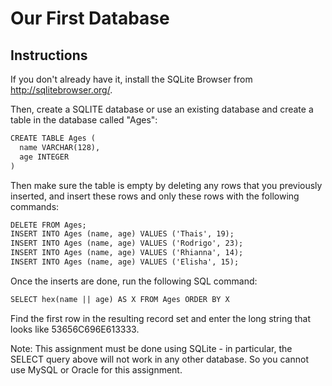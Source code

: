 # Our First Database
## Instructions
If you don't already have it, install the SQLite Browser from http://sqlitebrowser.org/.

Then, create a SQLITE database or use an existing database and create a table in the database called "Ages":
```html
CREATE TABLE Ages (
  name VARCHAR(128),
  age INTEGER
)
```
Then make sure the table is empty by deleting any rows that you previously inserted, and insert these rows and only these rows with the following commands:
```html
DELETE FROM Ages;
INSERT INTO Ages (name, age) VALUES ('Thais', 19);
INSERT INTO Ages (name, age) VALUES ('Rodrigo', 23);
INSERT INTO Ages (name, age) VALUES ('Rhianna', 14);
INSERT INTO Ages (name, age) VALUES ('Elisha', 15);
```
Once the inserts are done, run the following SQL command:
```html
SELECT hex(name || age) AS X FROM Ages ORDER BY X
```
Find the first row in the resulting record set and enter the long string that looks like 53656C696E613333.  

Note: This assignment must be done using SQLite - in particular, the SELECT query above will not work in any other database. So you cannot use MySQL or Oracle for this assignment.

